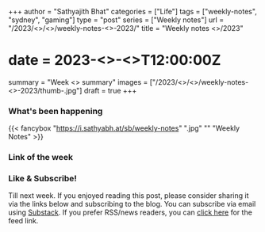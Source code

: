 +++
author = "Sathyajith Bhat"
categories = ["Life"]
tags = ["weekly-notes", "sydney", "gaming"]
type = "post"
series = ["Weekly notes"]
url = "/2023/<<month>>/<<date>>/weekly-notes-<<week>>-2023/"
title = "Weekly notes <<week>>/2023"
# date = 2023-<<month>>-<<date>>T12:00:00Z
summary = "Week <<week>> summary"
images = ["/2023/<<month>>/<<date>>/weekly-notes-<<week>>-2023/thumb-.jpg"]
draft = true
+++

### What's been happening

{{< fancybox "https://i.sathyabh.at/sb/weekly-notes" ".jpg" "" "Weekly Notes" >}}

### Link of the week


### Like & Subscribe!

Till next week. If you enjoyed reading this post, please consider sharing it via the links below and subscribing to the blog. You can subscribe via email using [Substack](https://sathyabhat.substack.com/). If you prefer RSS/news readers, you can [click here](https://sathyabh.at/index.xml) for the feed link.